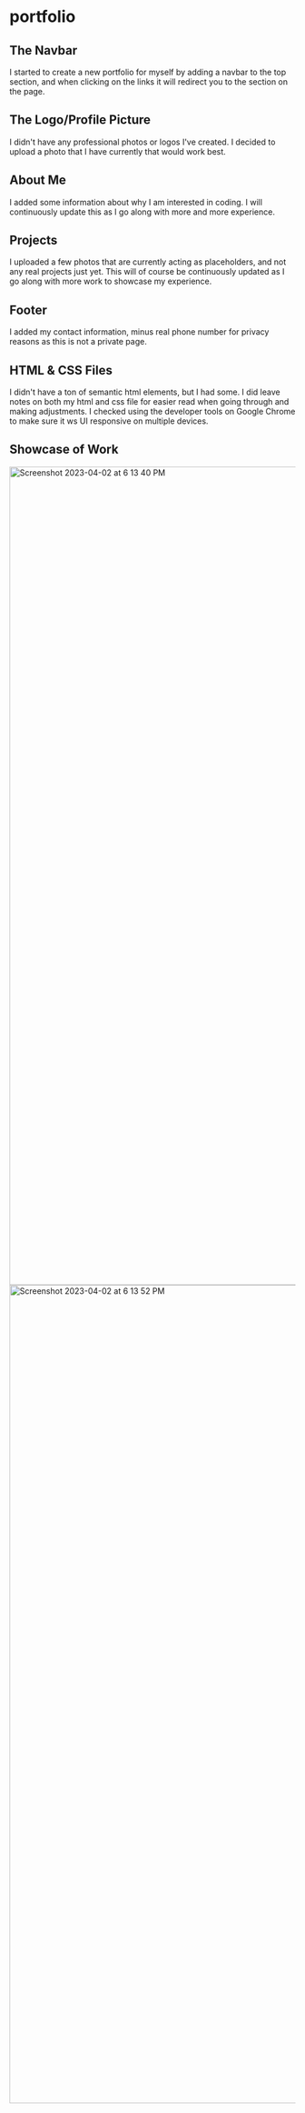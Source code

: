 # portfolio

## The Navbar
I started to create a new portfolio for myself by adding a navbar to the top section, and when clicking on the links it will redirect you to the section on the page. 

## The Logo/Profile Picture
I didn't have any professional photos or logos I've created. I decided to upload a photo that I have currently that would work best. 

## About Me
I added some information about why I am interested in coding. I will continuously update this as I go along with more and more experience. 

## Projects
I uploaded a few photos that are currently acting as placeholders, and not any real projects just yet. This will of course be continuously updated as I go along with more work to showcase my experience. 

## Footer
I added my contact information, minus real phone number for privacy reasons as this is not a private page. 

## HTML & CSS Files
I didn't have a ton of semantic html elements, but I had some. I did leave notes on both my html and css file for easier read when going through and making adjustments. I checked using the developer tools on Google Chrome to make sure it ws UI responsive on multiple devices.

## Showcase of Work
<img width="1440" alt="Screenshot 2023-04-02 at 6 13 40 PM" src="https://user-images.githubusercontent.com/109103013/229391101-c5d2fdbe-f156-42f6-8cef-dc891cc6069f.png">
<img width="1440" alt="Screenshot 2023-04-02 at 6 13 52 PM" src="https://user-images.githubusercontent.com/109103013/229391118-6b80e486-ba4f-45a5-b61a-7dc0abb48029.png">
